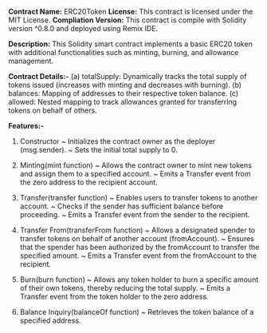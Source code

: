 **Contract Name:**  ERC20Token 
**License:** This contract is licensed under the MIT License.
**Compliation Version:** This contract is compile with Solidity version ^0.8.0 and deployed using  Remix IDE.

**Description:** This Solidity smart contract implements a basic ERC20 token with additional functionalities such as minting, burning, and allowance management.

**Contract Details:-**
(a) totalSupply: Dynamically tracks the total supply of tokens issued (increases with minting and decreases with burning).
(b) balances: Mapping of addresses to their respective token balance.
(c) allowed: Nested mapping to track allowances granted for transferring tokens on behalf of others.

**Features:-**
1) Constructor
~ Initializes the contract owner as the deployer (msg.sender).
~ Sets the initial total supply to 0.

2) Minting(mint function)
~ Allows the contract owner to mint new tokens and assign them to a specified account.
~ Emits a Transfer event from the zero address to the recipient account.

3) Transfer(transfer function)
~ Enables users to transfer tokens to another account.
~ Checks if the sender has sufficient balance before proceeding.
~ Emits a Transfer event from the sender to the recipient.

4) Transfer From(transferFrom function)
~ Allows a designated spender to transfer tokens on behalf of another account (fromAccount).
~ Ensures that the spender has been authorized by the fromAccount to transfer the specified amount.
~ Emits a Transfer event from the fromAccount to the recipient.

5) Burn(burn function)
~ Allows any token holder to burn a specific amount of their own tokens, thereby reducing the total supply.
~ Emits a Transfer event from the token holder to the zero address.

6) Balance Inquiry(balanceOf function)
~ Retrieves the token balance of a specified address.




